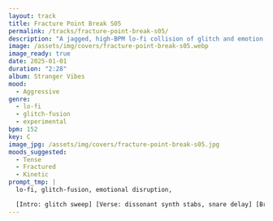 ```yaml
---
layout: track
title: Fracture Point Break S05
permalink: /tracks/fracture-point-break-s05/
description: "A jagged, high-BPM lo-fi collision of glitch and emotion: dissonant synth stabs cut through snare-delay percussion, a crackling loop drop fractures the groove, and a cold ghost trail fades to black."
image: /assets/img/covers/fracture-point-break-s05.webp
image_ready: true
date: 2025-01-01
duration: "2:28"
album: Stranger Vibes
mood:
  - Aggressive
genre:
  - lo-fi
  - glitch-fusion
  - experimental
bpm: 152
key: C
image_jpg: /assets/img/covers/fracture-point-break-s05.jpg
moods_suggested:
  - Tense
  - Fractured
  - Kinetic
prompt_tmp: |
  lo-fi, glitch-fusion, emotional disruption,

  [Intro: glitch sweep] [Verse: dissonant synth stabs, snare delay] [Bridge: crackling loop drop] [Outro: ghost trail]
---
```

